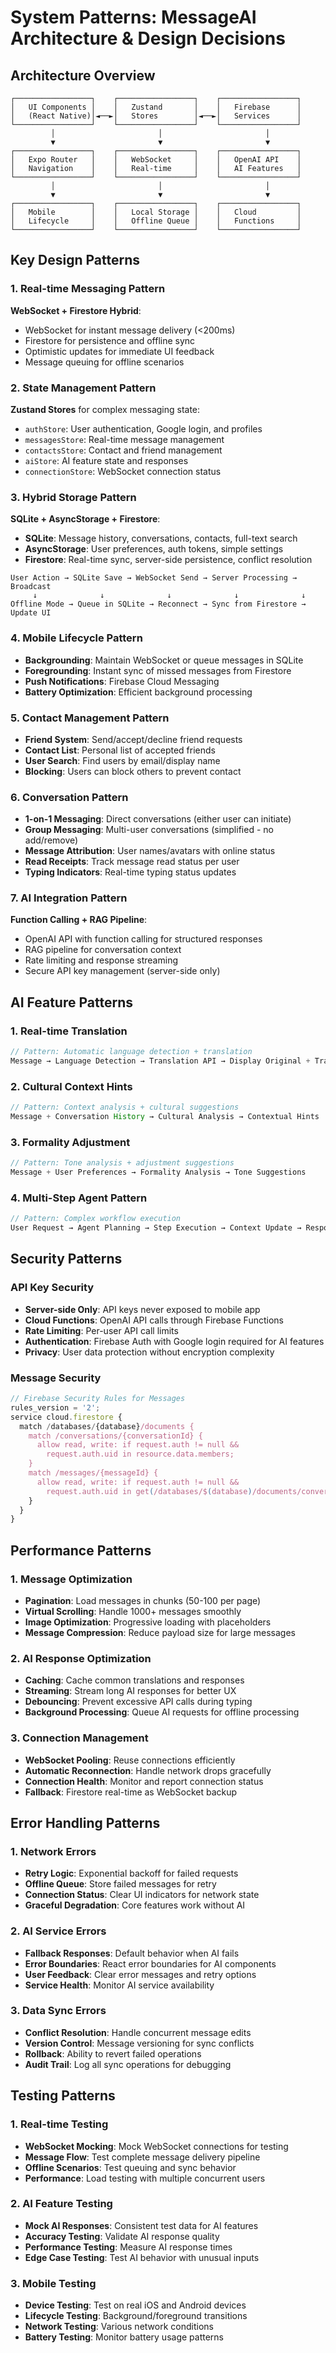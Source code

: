 # System Patterns: MessageAI Architecture & Design Decisions

## Architecture Overview

```
┌─────────────────┐    ┌─────────────────┐    ┌─────────────────┐
│   UI Components │    │   Zustand       │    │   Firebase      │
│   (React Native)│◄──►│   Stores        │◄──►│   Services      │
└─────────────────┘    └─────────────────┘    └─────────────────┘
         │                       │                       │
         ▼                       ▼                       ▼
┌─────────────────┐    ┌─────────────────┐    ┌─────────────────┐
│   Expo Router   │    │   WebSocket     │    │   OpenAI API    │
│   Navigation    │    │   Real-time     │    │   AI Features   │
└─────────────────┘    └─────────────────┘    └─────────────────┘
         │                       │                       │
         ▼                       ▼                       ▼
┌─────────────────┐    ┌─────────────────┐    ┌─────────────────┐
│   Mobile        │    │   Local Storage │    │   Cloud         │
│   Lifecycle     │    │   Offline Queue │    │   Functions     │
└─────────────────┘    └─────────────────┘    └─────────────────┘
```

## Key Design Patterns

### 1. Real-time Messaging Pattern

**WebSocket + Firestore Hybrid**:

- WebSocket for instant message delivery (<200ms)
- Firestore for persistence and offline sync
- Optimistic updates for immediate UI feedback
- Message queuing for offline scenarios

### 2. State Management Pattern

**Zustand Stores** for complex messaging state:

- `authStore`: User authentication, Google login, and profiles
- `messagesStore`: Real-time message management
- `contactsStore`: Contact and friend management
- `aiStore`: AI feature state and responses
- `connectionStore`: WebSocket connection status

### 3. Hybrid Storage Pattern

**SQLite + AsyncStorage + Firestore**:

- **SQLite**: Message history, conversations, contacts, full-text search
- **AsyncStorage**: User preferences, auth tokens, simple settings
- **Firestore**: Real-time sync, server-side persistence, conflict resolution

```
User Action → SQLite Save → WebSocket Send → Server Processing → Broadcast
     ↓              ↓              ↓              ↓              ↓
Offline Mode → Queue in SQLite → Reconnect → Sync from Firestore → Update UI
```

### 4. Mobile Lifecycle Pattern

- **Backgrounding**: Maintain WebSocket or queue messages in SQLite
- **Foregrounding**: Instant sync of missed messages from Firestore
- **Push Notifications**: Firebase Cloud Messaging
- **Battery Optimization**: Efficient background processing

### 5. Contact Management Pattern

- **Friend System**: Send/accept/decline friend requests
- **Contact List**: Personal list of accepted friends
- **User Search**: Find users by email/display name
- **Blocking**: Users can block others to prevent contact

### 6. Conversation Pattern

- **1-on-1 Messaging**: Direct conversations (either user can initiate)
- **Group Messaging**: Multi-user conversations (simplified - no add/remove)
- **Message Attribution**: User names/avatars with online status
- **Read Receipts**: Track message read status per user
- **Typing Indicators**: Real-time typing status updates

### 7. AI Integration Pattern

**Function Calling + RAG Pipeline**:

- OpenAI API with function calling for structured responses
- RAG pipeline for conversation context
- Rate limiting and response streaming
- Secure API key management (server-side only)

## AI Feature Patterns

### 1. Real-time Translation

```typescript
// Pattern: Automatic language detection + translation
Message → Language Detection → Translation API → Display Original + Translation
```

### 2. Cultural Context Hints

```typescript
// Pattern: Context analysis + cultural suggestions
Message + Conversation History → Cultural Analysis → Contextual Hints
```

### 3. Formality Adjustment

```typescript
// Pattern: Tone analysis + adjustment suggestions
Message + User Preferences → Formality Analysis → Tone Suggestions
```

### 4. Multi-Step Agent Pattern

```typescript
// Pattern: Complex workflow execution
User Request → Agent Planning → Step Execution → Context Update → Response
```

## Security Patterns

### API Key Security

- **Server-side Only**: API keys never exposed to mobile app
- **Cloud Functions**: OpenAI API calls through Firebase Functions
- **Rate Limiting**: Per-user API call limits
- **Authentication**: Firebase Auth with Google login required for AI features
- **Privacy**: User data protection without encryption complexity

### Message Security

```javascript
// Firebase Security Rules for Messages
rules_version = '2';
service cloud.firestore {
  match /databases/{database}/documents {
    match /conversations/{conversationId} {
      allow read, write: if request.auth != null &&
        request.auth.uid in resource.data.members;
    }
    match /messages/{messageId} {
      allow read, write: if request.auth != null &&
        request.auth.uid in get(/databases/$(database)/documents/conversations/$(resource.data.conversationId)).data.members;
    }
  }
}
```

## Performance Patterns

### 1. Message Optimization

- **Pagination**: Load messages in chunks (50-100 per page)
- **Virtual Scrolling**: Handle 1000+ messages smoothly
- **Image Optimization**: Progressive loading with placeholders
- **Message Compression**: Reduce payload size for large messages

### 2. AI Response Optimization

- **Caching**: Cache common translations and responses
- **Streaming**: Stream long AI responses for better UX
- **Debouncing**: Prevent excessive API calls during typing
- **Background Processing**: Queue AI requests for offline processing

### 3. Connection Management

- **WebSocket Pooling**: Reuse connections efficiently
- **Automatic Reconnection**: Handle network drops gracefully
- **Connection Health**: Monitor and report connection status
- **Fallback**: Firestore real-time as WebSocket backup

## Error Handling Patterns

### 1. Network Errors

- **Retry Logic**: Exponential backoff for failed requests
- **Offline Queue**: Store failed messages for retry
- **Connection Status**: Clear UI indicators for network state
- **Graceful Degradation**: Core features work without AI

### 2. AI Service Errors

- **Fallback Responses**: Default behavior when AI fails
- **Error Boundaries**: React error boundaries for AI components
- **User Feedback**: Clear error messages and retry options
- **Service Health**: Monitor AI service availability

### 3. Data Sync Errors

- **Conflict Resolution**: Handle concurrent message edits
- **Version Control**: Message versioning for sync conflicts
- **Rollback**: Ability to revert failed operations
- **Audit Trail**: Log all sync operations for debugging

## Testing Patterns

### 1. Real-time Testing

- **WebSocket Mocking**: Mock WebSocket connections for testing
- **Message Flow**: Test complete message delivery pipeline
- **Offline Scenarios**: Test queuing and sync behavior
- **Performance**: Load testing with multiple concurrent users

### 2. AI Feature Testing

- **Mock AI Responses**: Consistent test data for AI features
- **Accuracy Testing**: Validate AI response quality
- **Performance Testing**: Measure AI response times
- **Edge Case Testing**: Test AI behavior with unusual inputs

### 3. Mobile Testing

- **Device Testing**: Test on real iOS and Android devices
- **Lifecycle Testing**: Background/foreground transitions
- **Network Testing**: Various network conditions
- **Battery Testing**: Monitor battery usage patterns
